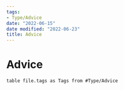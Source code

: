 ```yaml
---
tags:
- Type/Advice
date: "2022-06-15"
date modified: "2022-06-23"
title: Advice
---
```



# Advice
```dataview
table file.tags as Tags from #Type/Advice
```
